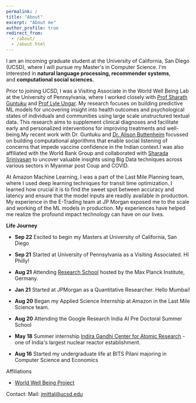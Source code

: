 ```yaml
---
permalink: /
title: "About"
excerpt: "About me"
author_profile: true
redirect_from: 
  - /about/
  - /about.html
---
```

I am an incoming graduate student at the University of California, San Diego (UCSD), where I will pursue my Master's in Computer Science. I'm interested in **natural language processing, recommender systems**, and **computational social sciences.**

Prior to joining UCSD, I was a Visiting Associate in the World Well Being Lab at the University of Pennsylvania, where I worked closely with [Prof Sharath Guntuku](https://sharathg.cis.upenn.edu/) and [Prof Lyle Ungar](https://www.cis.upenn.edu/~ungar/home.html). My research focuses on building predictive ML models for uncovering insight into health outcomes and psychological states of individuals and communities using large scale unstructured textual data. This research aims to supplement clinical diagnoses and facilitate early and personalized interventions for improving treatments and well-being.My recent work with Dr. Guntuku and [Dr. Alison Buttenheim](https://www.nursing.upenn.edu/details/profiles.php?id=37) focussed on building computational algorithms that enable social listening of concerns that impede vaccine confidence in the Indian context.I was also affiliated with the World Bank Group and collaborated with [Sharada Srinivasan](https://www.sharsrinivasan.com/) to uncover valuable insights using Big Data techniques across various sectors in Myanmar post Coup and COVID.

At Amazon Machine Learning, I was a part of the Last Mile Planning team, where I used deep learning techniques for transit time optimization. I learned how crucial it is to find the sweet spot between accuracy and latency and ensure that the model inputs are readily available in production. My experience in the E-Trading team at JP Morgan exposed me to the scale and working of the ML models in production. My experiences have helped me realize the profound impact technology can have on our lives.

**Life Journey**

* **Sep 22** Excited to begin my Masters at University of California, San Diego

* **Sep 21** Started at University of Pennsylvania as a Visiting Associated. HI Philly!

* **Aug 21** Attending [Research School](https://cmmrs.mpi-sws.org/) hosted by the Max Planck Institute, Germany.

* **Jan 21** Started at JPMorgan as a Quantitative Researcher. Hello Mumbai!

* **Aug 20** Began my Applied Science Internship at Amazon in the Last Mile Science team.

* **Aug 20** Attending the Google Research India AI Pre Doctoral Summer School
    
* **May 18** Summer internship [Indira Gandhi Center for Atomic Research](http://www.igcar.gov.in/) - one of India's largest nuclear reactor establishment.
    
* **Aug 16** Started my undergraduate life at BITS Pilani majoring in Computer Science and Economics

Affiliations

* [World Well Being Project](http://www.wwbp.org/about.html)

Contact:
Mail: jmittal@ucsd.edu
